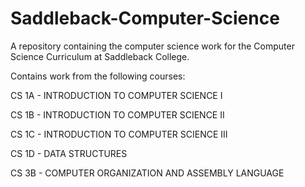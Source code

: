 # Saddleback-Computer-Science
A repository containing the computer science work for the Computer Science Curriculum at Saddleback College.

Contains work from the following courses:

CS 1A - INTRODUCTION TO COMPUTER SCIENCE I

CS 1B - INTRODUCTION TO COMPUTER SCIENCE II

CS 1C - INTRODUCTION TO COMPUTER SCIENCE III

CS 1D - DATA STRUCTURES

CS 3B - COMPUTER ORGANIZATION AND ASSEMBLY LANGUAGE
